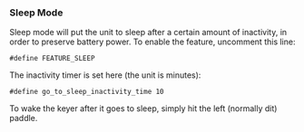 ### Sleep Mode

Sleep mode will put the unit to sleep after a certain amount of inactivity, in order to preserve battery power.  To enable the feature, uncomment this line:

    #define FEATURE_SLEEP

The inactivity timer is set here (the unit is minutes):

    #define go_to_sleep_inactivity_time 10

To wake the keyer after it goes to sleep, simply hit the left (normally dit) paddle.
